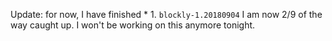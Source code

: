 Update: for now, I have finished * 1. `blockly-1.20180904` I am now 2/9 of the way caught up. I won't be working on this anymore tonight.
